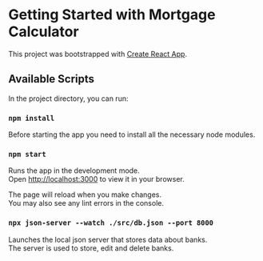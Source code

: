 # Getting Started with Mortgage Calculator

This project was bootstrapped with [Create React App](https://github.com/facebook/create-react-app).

## Available Scripts

In the project directory, you can run:

### `npm install`

Before starting the app you need to install all the necessary node modules.

### `npm start`

Runs the app in the development mode.\
Open [http://localhost:3000](http://localhost:3000) to view it in your browser.

The page will reload when you make changes.\
You may also see any lint errors in the console.

### `npx json-server --watch ./src/db.json --port 8000`

Launches the local json server that stores data about banks.\
The server is used to store, edit and delete banks.
